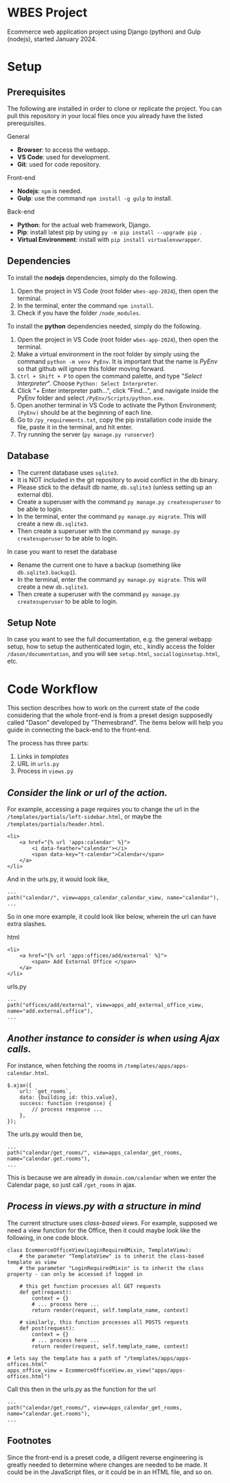 # WBES Project

Ecommerce web application project using Django (python) and Gulp (nodejs), started January 2024.

# Setup

## Prerequisites

The following are installed in order to clone or replicate the project. You can pull this repository in your local files once you already have the listed prerequisites.

General
- **Browser**: to access the webapp.
- **VS Code**: used for development.
- **Git**: used for code repository.

Front-end
- **Nodejs**: `npm` is needed.
- **Gulp**: use the command `npm install -g gulp` to install.

Back-end
- **Python**: for the actual web framework, Django.
- **Pip**: install latest pip by using `py -m pip install --upgrade pip `.
- **Virtual Environment**: install with `pip install virtualenvwrapper`.

## Dependencies

To install the **nodejs** dependencies, simply do the following.

1. Open the project in VS Code (root folder `wbes-app-2024`), then open the terminal.
2. In the terminal, enter the command `npm install`.
3. Check if you have the folder `/node_modules`.

To install the **python** dependencies needed, simply do the following.

1. Open the project in VS Code (root folder `wbes-app-2024`), then open the terminal.
2. Make a virtual environment in the root folder by simply using the command `python -m venv PyEnv`. It is important that the name is *PyEnv* so that github will ignore this folder moving forward.
3. `Ctrl + Shift + P` to open the command palette, and type "*Select Interpreter*". Choose `Python: Select Interpreter`.
4. Click "+ Enter interpreter path...", click "Find...", and navigate inside the PyEnv folder and select `/PyEnv/Scripts/python.exe`.
5. Open another terminal in VS Code to activate the Python Environment; `(PyEnv)` should be at the beginning of each line. 
6. Go to `/py_requirements.txt`, copy the pip installation code inside the file, paste it in the terminal, and hit enter.
7. Try running the server (`py manage.py runserver`)

## Database

- The current database uses `sqlite3`.
- It is NOT included in the git repository to avoid conflict in the db binary. 
- Please stick to the default db name, `db.sqlite3` (unless setting up an external db).
- Create a superuser with the command `py manage.py createsuperuser` to be able to login.
- In the terminal, enter the command `py manage.py migrate`. This will create a new `db.sqlite3`.
- Then create a superuser with the command `py manage.py createsuperuser` to be able to login.

In case you want to reset the database
- Rename the current one to have a backup (something like `db.sqlite3.backup1`).
- In the terminal, enter the command `py manage.py migrate`. This will create a new `db.sqlite3`.
- Then create a superuser with the command `py manage.py createsuperuser` to be able to login.

## Setup Note

In case you want to see the full documentation, e.g. the general webapp setup, how to setup the authenticated login, etc., kindly access the folder `/dason/documentation`, and you will see `setup.html`, `socialloginsetup.html`, etc.

# Code Workflow

This section describes how to work on the current state of the code considering that the whole front-end is from a preset design supposedly called "Dason" developed by "Themesbrand". The items below will help you guide in connecting the back-end to the front-end.

The process has three parts: 
1. Links in *templates* 
2. URL in `urls.py`
3. Process in `views.py` 

## ***Consider the link or url of the action.***

For example, accessing a page requires you to change the url in the `/templates/partials/left-sidebar.html`, or maybe the `/templates/partials/header.html`.
```
<li>
    <a href="{% url 'apps:calendar' %}">
        <i data-feather="calendar"></i>
        <span data-key="t-calendar">Calendar</span>
    </a>
</li>
```
And in the urls.py, it would look like,
```
...
path("calendar/", view=apps_calendar_calendar_view, name="calendar"),
...
```

So in one more example, it could look like below, wherein the url can have extra slashes.

html
```
<li>
    <a href="{% url 'apps:offices/add/external' %}">
        <span> Add External Office </span>
    </a>
</li>
```
urls.py
```
...
path("offices/add/external", view=apps_add_external_office_view, name="add.external.office"),
...
```

## ***Another instance to consider is when using Ajax calls.***

For instance, when fetching the rooms in `/templates/apps/apps-calendar.html`.
```
$.ajax({
    url: `get_rooms`,
    data: {building_id: this.value},
    success: function (response) {
        // process response ...
    },
});
```
The urls.py would then be, 
```
...
path("calendar/get_rooms/", view=apps_calendar_get_rooms, name="calendar.get.rooms"),
...
```
This is because we are already in `domain.com/calendar` when we enter the Calendar page, so just call `/get_rooms` in ajax. 

## ***Process in views.py with a structure in mind***

The current structure uses *class-based views*. For example, supposed we need a view function for the Office, then it could maybe look like the following, in one code block.
```
class EcommerceOfficeView(LoginRequiredMixin, TemplateView): 
    # the parameter "TemplateView" is to inherit the class-based template as view
    # the parameter "LoginRequiredMixin" is to inherit the class property - can only be accessed if logged in

    # this get function processes all GET requests
    def get(request):
        context = {}
        # ... process here ...
        return render(request, self.template_name, context)

    # similarly, this function processes all POSTS requests
    def post(request):
        context = {}
        # ... process here ...
        return render(request, self.template_name, context)

# lets say the template has a path of "/templates/apps/apps-offices.html"
apps_office_view = EcommerceOfficeView.as_view("apps/apps-offices.html")
```
Call this then in the urls.py as the function for the url
```
...
path("calendar/get_rooms/", view=apps_calendar_get_rooms, name="calendar.get.rooms"),
...
```

## Footnotes

Since the front-end is a preset code, a diligent reverse engineering is greatly needed to determine where changes are needed to be made. It could be in the JavaScript files, or it could be in an HTML file, and so on.
